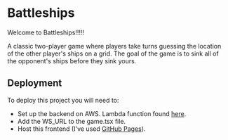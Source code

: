 # Battleships

Welcome to Battleships!!!!!

A classic two-player game where players take turns guessing the location of the other player's ships on a grid. The goal of the game is to sink all of the opponent's ships before they sink yours.

## Deployment

To deploy this project you will need to:

-   Set up the backend on AWS. Lambda function found [here](https://github.com/adamtommo/battleships-lambda).
-   Add the WS_URL to the game.tsx file.
-   Host this frontend (I've used [GitHub Pages](https://blog.logrocket.com/deploying-react-apps-github-pages/#how-to-deploy-a-react-application-to-github-pages)).
